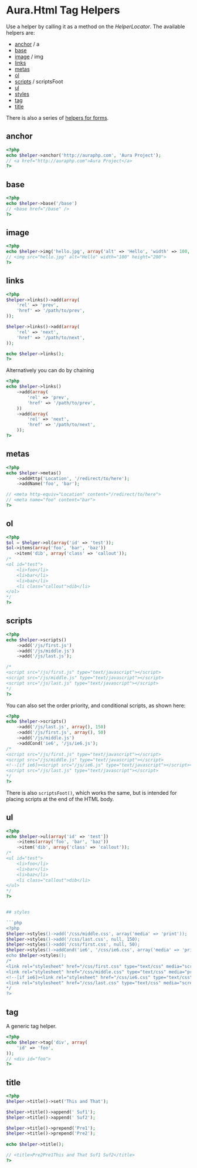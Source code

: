 # Aura.Html Tag Helpers

Use a helper by calling it as a method on the _HelperLocator_. The available helpers are:

- [anchor](#anchor) / a
- [base](#base)
- [image](#image) / img
- [links](#links)
- [metas](#metas)
- [ol](#ol)
- [scripts](#scripts) / scriptsFoot
- [ul](#ul)
- [styles](#styles)
- [tag](#tag)
- [title](#title)

There is also a series of [helpers for forms](https://github.com/auraphp/Aura.Html/blob/functions/README-FORMS.md).

## anchor

```php
<?php
echo $helper->anchor('http://auraphp.com', 'Aura Project');
// <a href="http://auraphp.com">Aura Project</a>
?>
```

## base

```php
<?php
echo $helper->base('/base')
// <base href="/base" />
?>
```

## image

```php
<?php
echo $helper->img('hello.jpg', array('alt' => 'Hello', 'width' => 100, 'height' => 200));
// <img src="hello.jpg" alt="Hello" width="100" height="200">
?>
```

## links 

```php
<?php
$helper->links()->add(array(
    'rel' => 'prev',
    'href' => '/path/to/prev',
));

$helper->links()->add(array(
    'rel' => 'next',
    'href' => '/path/to/next',
));

echo $helper->links();
?>
```

Alternatively you can do by chaining

```php
<?php
echo $helper->links()
    ->add(array(
        'rel' => 'prev',
        'href' => '/path/to/prev',
    ))
    ->add(array(
        'rel' => 'next',
        'href' => '/path/to/next',
    ));
?>
```

## metas 

```php
<?php
echo $helper->metas()
    ->addHttp('Location', '/redirect/to/here');
    ->addName('foo', 'bar');

// <meta http-equiv="Location" content="/redirect/to/here">
// <meta name="foo" content="bar">
?>
```

## ol

```php
<?php
$ol = $helper->ol(array('id' => 'test'));
$ol->items(array('foo', 'bar', 'baz'))
   ->item('dib', array('class' => 'callout'));
/*
<ol id="test">
    <li>foo</li>
    <li>bar</li>
    <li>baz</li>
    <li class="callout">dib</li>
</ol>
*/
?>
```

## scripts

```php
<?php
echo $helper->scripts()
    ->add('/js/first.js')
    ->add('/js/middle.js')
    ->add('/js/last.js');

/*
<script src="/js/first.js" type="text/javascript"></script>
<script src="/js/middle.js" type="text/javascript"></script>
<script src="/js/last.js" type="text/javascript"></script>
*/
?>
```

You can also set the order priority, and conditional scripts, as shown here:

```php
<?php
echo $helper->scripts()
    ->add('/js/last.js', array(), 150)
    ->add('/js/first.js', array(), 50)
    ->add('/js/middle.js')
    ->addCond('ie6', '/js/ie6.js');
/*
<script src="/js/first.js" type="text/javascript"></script>
<script src="/js/middle.js" type="text/javascript"></script>
<!--[if ie6]><script src="/js/ie6.js" type="text/javascript"></script><![endif]-->
<script src="/js/last.js" type="text/javascript"></script>
*/
?>
```

There is also `scriptsFoot()`, which works the same, but is intended for placing scripts at the end of the HTML body.

## ul

```php
<?php
echo $helper->ul(array('id' => 'test'])
    ->items(array('foo', 'bar', 'baz'))
    ->item('dib', array('class' => 'callout'));
/*
<ul id="test">
    <li>foo</li>
    <li>bar</li>
    <li>baz</li>
    <li class="callout">dib</li>
</ul>
*/
?>


## styles

```php
<?php
$helper->styles()->add('/css/middle.css', array('media' => 'print'));
$helper->styles()->add('/css/last.css', null, 150);
$helper->styles()->add('/css/first.css', null, 50);
$helper->styles()->addCond('ie6', '/css/ie6.css', array('media' => 'print'));
echo $helper->styles();
/*
<link rel="stylesheet" href="/css/first.css" type="text/css" media="screen" />
<link rel="stylesheet" href="/css/middle.css" type="text/css" media="print" />
<!--[if ie6]><link rel="stylesheet" href="/css/ie6.css" type="text/css" media="print" /><![endif]-->
<link rel="stylesheet" href="/css/last.css" type="text/css" media="screen" />
*/
?>
```

## tag

A generic tag helper.

```php
<?php
echo $helper->tag('div', array(
    'id' => 'foo',
));
// <div id="foo">
?>
```

## title

```php
<?php
$helper->title()->set('This and That');

$helper->title()->append(' Suf1');
$helper->title()->append(' Suf2');

$helper->title()->prepend('Pre1');
$helper->title()->prepend('Pre2');
        
echo $helper->title();

// <title>Pre2Pre1This and That Suf1 Suf2</title>
?>
``` 
